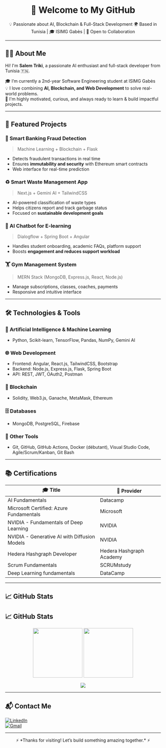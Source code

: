 <h1 align="center">👋 Welcome to My GitHub</h1>

<p align="center">
  💡 Passionate about AI, Blockchain & Full-Stack Development  
  🌍 Based in Tunisia | 🎓 ISIMG Gabès | 🤝 Open to Collaboration
</p>

---

## 👨‍💻 About Me

Hi! I'm **Salem Triki**, a passionate AI enthusiast and full-stack developer from Tunisia 🇹🇳.

🎓 I’m currently a 2nd-year Software Engineering student at ISIMG Gabès  
💡 I love combining **AI, Blockchain, and Web Development** to solve real-world problems.  
🚀 I'm highly motivated, curious, and always ready to learn & build impactful projects.

---

## 🚀 Featured Projects

### 🧠 Smart Banking Fraud Detection  
> Machine Learning + Blockchain + Flask  
- Detects fraudulent transactions in real time  
- Ensures **immutability and security** with Ethereum smart contracts  
- Web interface for real-time prediction

### ♻️ Smart Waste Management App  
> Next.js + Gemini AI + TailwindCSS  
- AI-powered classification of waste types  
- Helps citizens report and track garbage status  
- Focused on **sustainable development goals**

### 💬 AI Chatbot for E-learning  
> Dialogflow + Spring Boot + Angular  
- Handles student onboarding, academic FAQs, platform support  
- Boosts **engagement and reduces support workload**

### 🏋️ Gym Management System  
> MERN Stack (MongoDB, Express.js, React, Node.js)  
- Manage subscriptions, classes, coaches, payments  
- Responsive and intuitive interface

---

## 🛠️ Technologies & Tools

### 🧠 **Artificial Intelligence & Machine Learning**
- Python, Scikit-learn, TensorFlow, Pandas, NumPy, Gemini AI

### 🌐 **Web Development**
- Frontend: Angular, React.js, TailwindCSS, Bootstrap
- Backend: Node.js, Express.js, Flask, Spring Boot
- API: REST, JWT, OAuth2, Postman

### 🧱 **Blockchain**
- Solidity, Web3.js, Ganache, MetaMask, Ethereum

### 🗄️ **Databases**
- MongoDB, PostgreSQL, Firebase

### 🧰 **Other Tools**
- Git, GitHub, GitHub Actions, Docker (débutant), Visual Studio Code, Agile/Scrum/Kanban, Git Bash

---

## 📚 Certifications

| 🎓 Title                                       | 📍 Provider                  |
|-----------------------------------------------|------------------------------|
|  AI Fundamentals                              | Datacamp                     |
| Microsoft Certified: Azure Fundamentals       | Microsoft                    |
| NVIDIA - Fundamentals of Deep Learning        | NVIDIA                       |
| NVIDIA - Generative AI with Diffusion Models  | NVIDIA                       |
| Hedera Hashgraph Developer                    | Hedera Hashgraph Academy     |
| Scrum Fundamentals                            | SCRUMstudy                   |
| Deep Learning fundamentals                      | DataCamp                     |


---

## 📈 GitHub Stats

## 📈 GitHub Stats

<p align="center">
  <img src="https://github-readme-stats.vercel.app/api?username=salemtriki&show_icons=true&theme=radical" height="160" />
  <img src="https://github-readme-stats.vercel.app/api/top-langs/?username=salemtriki&layout=compact&theme=radical" height="160" />
</p>

<p align="center">
  <img src="https://img.shields.io/badge/Most%20Used-JavaScript-F7DF1E?style=for-the-badge&logo=javascript&logoColor=black">
</p>


---

## 📬 Contact Me

[![LinkedIn](https://img.shields.io/badge/Salem_Triki-0077B5?style=for-the-badge&logo=linkedin&logoColor=white)](https://www.linkedin.com/in/salem-triki-4133a5265/)  
[![Gmail](https://img.shields.io/badge/trikisalem6@gmail.com-D14836?style=for-the-badge&logo=gmail&logoColor=white)](mailto:trikisalem6@gmail.com)

---

<p align="center">⚡️ *Thanks for visiting! Let’s build something amazing together.* ⚡️</p>
